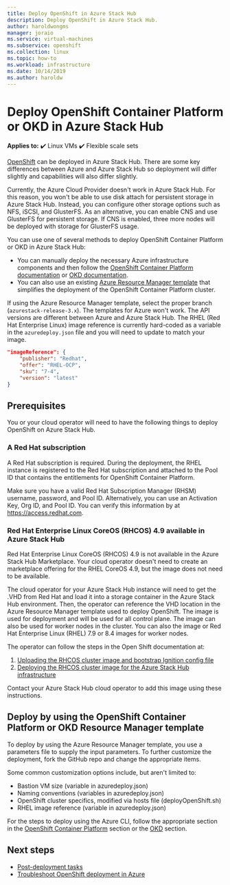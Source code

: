 ```yaml
---
title: Deploy OpenShift in Azure Stack Hub 
description: Deploy OpenShift in Azure Stack Hub.
author: haroldwongms
manager: joraio
ms.service: virtual-machines
ms.subservice: openshift
ms.collection: linux
ms.topic: how-to
ms.workload: infrastructure
ms.date: 10/14/2019
ms.author: haroldw
---
```


# Deploy OpenShift Container Platform or OKD in Azure Stack Hub

**Applies to:** :heavy_check_mark: Linux VMs :heavy_check_mark: Flexible scale sets 

[OpenShift](openshift-get-started.md) can be deployed in Azure Stack Hub. There are some key differences between Azure and Azure Stack Hub so deployment will differ slightly and capabilities will also differ slightly.

Currently, the Azure Cloud Provider doesn't work in Azure Stack Hub. For this reason, you won't be able to use disk attach for persistent storage in Azure Stack Hub. Instead, you can configure other storage options such as NFS, iSCSI, and GlusterFS. As an alternative, you can enable CNS and use GlusterFS for persistent storage. If CNS is enabled, three more nodes will be deployed with storage for GlusterFS usage.

You can use one of several methods to deploy OpenShift Container Platform or OKD in Azure Stack Hub:

- You can manually deploy the necessary Azure infrastructure components and then follow the [OpenShift Container Platform documentation](https://docs.openshift.com/container-platform) or [OKD documentation](https://docs.okd.io).
- You can also use an existing [Azure Resource Manager template](https://github.com/Microsoft/openshift-container-platform/) that simplifies the deployment of the OpenShift Container Platform cluster.

If using the Azure Resource Manager template, select the proper branch (`azurestack-release-3.x`). The templates for Azure won't work. The API versions are different between Azure and Azure Stack Hub. The RHEL (Red Hat Enterprise Linux) image reference is currently hard-coded as a variable in the `azuredeploy.json` file and you will need to update to match your image.

```json
"imageReference": {
    "publisher": "Redhat",
    "offer": "RHEL-OCP",
    "sku": "7-4",
    "version": "latest"
}
```

## Prerequisites

You or your cloud operator will need to have the following things to deploy OpenShift on Azure Stack Hub.

### A Red Hat subscription

A Red Hat subscription is required. During the deployment, the RHEL instance is registered to the Red Hat subscription and attached to the Pool ID that contains the entitlements for OpenShift Container Platform.

Make sure you have a valid Red Hat Subscription Manager (RHSM) username, password, and Pool ID. Alternatively, you can use an Activation Key, Org ID, and Pool ID.  You can verify this information by at https://access.redhat.com.

### Red Hat Enterprise Linux CoreOS (RHCOS) 4.9 available in Azure Stack Hub

Red Hat Enterprise Linux CoreOS (RHCOS) 4.9 is not available in the Azure Stack Hub Marketplace. Your cloud operator doesn't need to create an marketplace offering for the RHEL CoreOS 4.9, but the image does not need to be available.

The cloud operator for your Azure Stack Hub instance will need to get the .VHD from Red Hat and load it into a storage container in the Azure Stack Hub environment. Then, the operator can reference the VHD location in the Azure Resource Manager template used to deploy OpenShift. The image is used for deployment and will be used for all control plane. The image can also be used for worker nodes in the cluster. You can also the image or Red Hat Enterprise Linux (RHEL) 7.9 or 8.4 images for worker nodes.

The operator can follow the steps in the Open Shift documentation at:
1. [Uploading the RHCOS cluster image and bootstrap Ignition config file](https://docs.openshift.com/container-platform/4.9/installing/installing_azure_stack_hub/installing-azure-stack-hub-user-infra.html#installation-azure-user-infra-uploading-rhcos_installing-azure-stack-hub-user-infra)
2. [Deploying the RHCOS cluster image for the Azure Stack Hub infrastructure](https://docs.openshift.com/container-platform/4.9/installing/installing_azure_stack_hub/installing-azure-stack-hub-user-infra.html#installation-azure-user-infra-deploying-rhcos_installing-azure-stack-hub-user-infra)

Contact your Azure Stack Hub cloud operator to add this image using these instructions.
## Deploy by using the OpenShift Container Platform or OKD Resource Manager template

To deploy by using the Azure Resource Manager template, you use a parameters file to supply the input parameters. To further customize the deployment, fork the GitHub repo and change the appropriate items.

Some common customization options include, but aren't limited to:

- Bastion VM size (variable in azuredeploy.json)
- Naming conventions (variables in azuredeploy.json)
- OpenShift cluster specifics, modified via hosts file (deployOpenShift.sh)
- RHEL image reference (variable in azuredeploy.json)

For the steps to deploy using the Azure CLI, follow the appropriate section in the [OpenShift Container Platform](./openshift-container-platform-3x.md) section or the [OKD](./openshift-okd.md) section.

## Next steps

- [Post-deployment tasks](./openshift-container-platform-3x-post-deployment.md)
- [Troubleshoot OpenShift deployment in Azure](./openshift-container-platform-3x-troubleshooting.md)